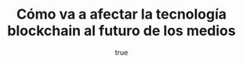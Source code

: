 ---
title: Cómo va a afectar la tecnología blockchain al futuro de los medios
excerpt: "Hace unos años, el término blockchain solo era conocido por un reducido número de apasionados de la informática. Sin embargo, ahora está de moda, y cuenta con escépticos y adeptos a partes iguales. Aunque las criptomonedas como Bitcoin y Ethereum, basadas en esta tecnología, ya han movido cantidades ingentes de dinero a través de la especulación, todavía no existe una aplicación estrella que facilite la vida a los usuarios ni contribuya a crear sociedades más justas. Sus fieles no dudan de que blockchain tenga potencial para ello, y que lo hará en los próximos años si se aplica de forma correcta. En este artículo analizamos cómo va a incidir está tecnología en la industria mediática."
author:
  name: Jose María Valero 
  twitter: josvap
  gplus:  
  bio: Investigador Periodismo UMH
  image: chema.jpg
  link: https://twitter.com/josvap
---
